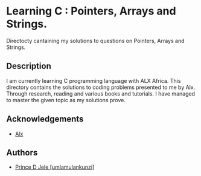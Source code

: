 # Learning C : Pointers, Arrays and Strings.

Directocty cantaining my solutions to questions on Pointers, Arrays and Strings.

## Description

I am currently learning C programming language with ALX Africa. This directory
contains the solutions to coding problems presented to me by Alx. Through 
research, reading and various books and tutorials. I have managed to master 
the given topic as my solutions prove.


## Acknowledgements 
- [Alx](https://www.alxafrica.com/)

## Authors
- [Prince D Jele [umlamulankunzi]](https://www.github.com/umlamulankunzi) 
